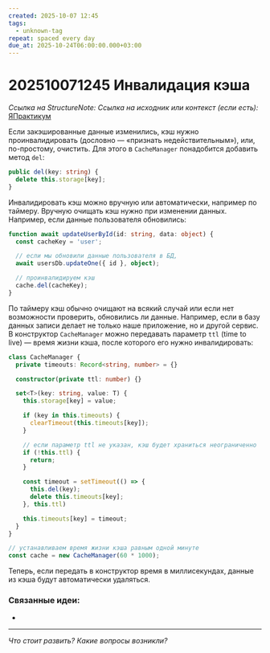 ```yaml
---
created: 2025-10-07 12:45
tags:
  - unknown-tag
repeat: spaced every day
due_at: 2025-10-24T06:00:00.000+03:00
---
```

# 202510071245 Инвалидация кэша

*Ссылка на StructureNote:*
*Ссылка на исходник или контекст (если есть):* [ЯПрактикум](https://practicum.yandex.ru/trainer/backend-nodejs/lesson/c853ccd2-0bf3-4f5d-9bb9-b319db84e934/task/b04bd35c-bf4e-48f0-9512-98d11fa8c2c8/)

Если закэшированные данные изменились, кэш нужно проинвалидировать (дословно — «признать недействительным»), или, по-простому, очистить. Для этого в `CacheManager` понадобится добавить метод `del`:

```ts
public del(key: string) {
  delete this.storage[key];
}
```

Инвалидировать кэш можно вручную или автоматически, например по таймеру. Вручную очищать кэш нужно при изменении данных. Например, если данные пользователя обновились:

```ts
function await updateUserById(id: string, data: object) {
  const cacheKey = 'user';

  // если мы обновили данные пользователя в БД,
  await usersDb.updateOne({ id }, object);

  // проинвалидируем кэш
  cache.del(cacheKey);
}
```

По таймеру кэш обычно очищают на всякий случай или если нет возможности проверить, обновились ли данные. Например, если в базу данных записи делает не только наше приложение, но и другой сервис. В конструктор `CacheManager` можно передавать параметр `ttl` (time to live) — время жизни кэша, после которого его нужно инвалидировать:

```ts
class CacheManager {
  private timeouts: Record<string, number> = {}

  constructor(private ttl: number) {}

  set<T>(key: string, value: T) {
    this.storage[key] = value;

    if (key in this.timeouts) {
      clearTimeout(this.timeouts[key]);
    }

    // если параметр ttl не указан, кэш будет храниться неограниченно
    if (!this.ttl) {
      return;
    }

    const timeout = setTimeout(() => {
      this.del(key);
      delete this.timeouts[key];
    }, this.ttl)

    this.timeouts[key] = timeout;
  }
}

// устанавливаем время жизни кэша равным одной минуте
const cache = new CacheManager(60 * 1000);
```

Теперь, если передать в конструктор время в миллисекундах, данные из кэша будут автоматически удаляться.

### Связанные идеи:

* 

---

*Что стоит развить? Какие вопросы возникли?*
